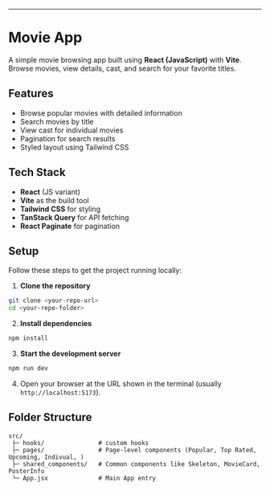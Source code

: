 ---

# Movie App

A simple movie browsing app built using **React (JavaScript)** with **Vite**. Browse movies, view details, cast, and search for your favorite titles.

## Features

- Browse popular movies with detailed information
- Search movies by title
- View cast for individual movies
- Pagination for search results
- Styled layout using Tailwind CSS

## Tech Stack

- **React** (JS variant)
- **Vite** as the build tool
- **Tailwind CSS** for styling
- **TanStack Query** for API fetching
- **React Paginate** for pagination

## Setup

Follow these steps to get the project running locally:

1. **Clone the repository**

```bash
git clone <your-repo-url>
cd <your-repo-folder>
```

2. **Install dependencies**

```bash
npm install
```

3. **Start the development server**

```bash
npm run dev
```

4. Open your browser at the URL shown in the terminal (usually `http://localhost:5173`).

## Folder Structure

```
src/
 ├─ hooks/               # custom hooks
 ├─ pages/               # Page-level components (Popular, Top Rated, Upcoming, Indivual, )
 ├─ shared_components/   # Common components like Skeleton, MovieCard, PosterInfo
 └─ App.jsx              # Main App entry
```
